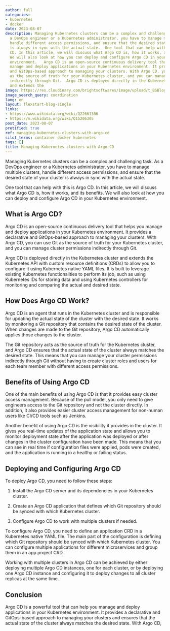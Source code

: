 ```yaml
---
author: full
categories:
- kubernetes
- docker
date: 2023-08-07
description: Managing Kubernetes clusters can be a complex and challenging task. As
  a DevOps engineer or a Kubernetes administrator, you have to manage multiple clusters,
  handle different access permissions, and ensure that the desired state of your cluster
  is always in sync with the actual state.  One tool that can help with this is Argo
  CD. In this article, we will discuss what Argo CD is, how it works, and its benefits.
  We will also look at how you can deploy and configure Argo CD in your Kubernetes
  environment.   Argo CD is an open-source continuous delivery tool that helps you
  manage and deploy applications in your Kubernetes environment. It provides a declarative
  and GitOps-based approach to managing your clusters. With Argo CD, you can use Git
  as the source of truth for your Kubernetes cluster, and you can manage cluster permissions
  indirectly through Git.  Argo CD is deployed directly in the Kubernetes cluster
  and extends the
image: https://res.cloudinary.com/brightsoftwares/image/upload/t_BSBlogImage/v1/brightsoftwares.com.blog/m94RlRjUeFI
image_search_query: coordination
lang: en
layout: flexstart-blog-single
links:
- https://www.wikidata.org/wiki/Q22661306
- https://m.wikidata.org/wiki/Q15206305
post_date: 2023-08-07
pretified: true
ref: managing-kubernetes-clusters-with-argo-cd
silot_terms: container docker kubernetes
tags: []
title: Managing Kubernetes clusters with Argo CD
---
```


Managing Kubernetes clusters can be a complex and challenging task. As a DevOps engineer or a Kubernetes administrator, you have to manage multiple clusters, handle different access permissions, and ensure that the desired state of your cluster is always in sync with the actual state.

One tool that can help with this is Argo CD. In this article, we will discuss what Argo CD is, how it works, and its benefits. We will also look at how you can deploy and configure Argo CD in your Kubernetes environment.

## What is Argo CD?

Argo CD is an open-source continuous delivery tool that helps you manage and deploy applications in your Kubernetes environment. It provides a declarative and GitOps-based approach to managing your clusters. With Argo CD, you can use Git as the source of truth for your Kubernetes cluster, and you can manage cluster permissions indirectly through Git.

Argo CD is deployed directly in the Kubernetes cluster and extends the Kubernetes API with custom resource definitions (CRDs) to allow you to configure it using Kubernetes native YAML files. It is built to leverage existing Kubernetes functionalities to perform its job, such as using Kubernetes IDs for storing data and using Kubernetes controllers for monitoring and comparing the actual and desired state.

## How Does Argo CD Work?

Argo CD is an agent that runs in the Kubernetes cluster and is responsible for updating the actual state of the cluster with the desired state. It works by monitoring a Git repository that contains the desired state of the cluster. When changes are made to the Git repository, Argo CD automatically applies those changes to the cluster.

The Git repository acts as the source of truth for the Kubernetes cluster, and Argo CD ensures that the actual state of the cluster always matches the desired state. This means that you can manage your cluster permissions indirectly through Git without having to create cluster roles and users for each team member with different access permissions.

## Benefits of Using Argo CD

One of the main benefits of using Argo CD is that it provides easy cluster access management. Because of the pull model, you only need to give engineers access to the Git repository and not the cluster directly. In addition, it also provides easier cluster access management for non-human users like CI/CD tools such as Jenkins.

Another benefit of using Argo CD is the visibility it provides in the cluster. It gives you real-time updates of the application state and allows you to monitor deployment state after the application was deployed or after changes in the cluster configuration have been made. This means that you can see in real time if configuration files were applied, pods were created, and the application is running in a healthy or failing status.

## Deploying and Configuring Argo CD

To deploy Argo CD, you need to follow these steps:

1.  Install the Argo CD server and its dependencies in your Kubernetes cluster.
    
2.  Create an Argo CD application that defines which Git repository should be synced with which Kubernetes cluster.
    
3.  Configure Argo CD to work with multiple clusters if needed.
    

To configure Argo CD, you need to define an application CRD in a Kubernetes native YAML file. The main part of the configuration is defining which Git repository should be synced with which Kubernetes cluster. You can configure multiple applications for different microservices and group them in an app project CRD.

Working with multiple clusters in Argo CD can be achieved by either deploying multiple Argo CD instances, one for each cluster, or by deploying one Argo CD instance and configuring it to deploy changes to all cluster replicas at the same time.

## Conclusion

Argo CD is a powerful tool that can help you manage and deploy applications in your Kubernetes environment. It provides a declarative and GitOps-based approach to managing your clusters and ensures that the actual state of the cluster always matches the desired state. With Argo CD,